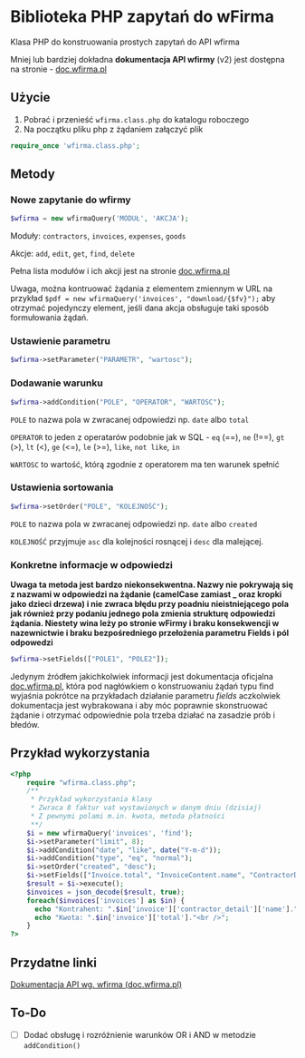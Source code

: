 # Biblioteka PHP zapytań do wFirma 
Klasa PHP do konstruowania prostych zapytań do API wfirma

Mniej lub bardziej dokładna **dokumentacja API wfirmy** (v2) jest dostępna na stronie - [doc.wfirma.pl]

## Użycie
1. Pobrać i przenieść `wfirma.class.php` do katalogu roboczego
1. Na początku pliku php z żądaniem załączyć plik
```php
require_once 'wfirma.class.php';
```

## Metody
### Nowe zapytanie do wfirmy
```php 
$wfirma = new wfirmaQuery('MODUŁ', 'AKCJA');
```
Moduły: `contractors`,  `invoices`, `expenses`, `goods`

Akcje: `add`, `edit`, `get`, `find`, `delete`

Pełna lista modułów i ich akcji jest na stronie [doc.wfirma.pl]

Uwaga, można kontruować żądania z elementem zmiennym w URL na przykład `$pdf = new wfirmaQuery('invoices', "download/{$fv}");` aby otrzymać pojedynczy element, jeśli dana akcja obsługuje taki sposób formułowania żądań.

### Ustawienie parametru
```php
$wfirma->setParameter("PARAMETR", "wartosc");
```

### Dodawanie warunku
```php
$wfirma->addCondition("POLE", "OPERATOR", "WARTOSC");
```
`POLE` to nazwa pola w zwracanej odpowiedzi np. `date` albo `total`

`OPERATOR` to jeden z operatarów podobnie jak w SQL - `eq` (==), `ne` (!==), `gt` (>), `lt` (<), `ge` (<=), `le` (>=), `like`, `not like`, `in`

`WARTOSC` to wartość, którą zgodnie z operatorem ma ten warunek spełnić

### Ustawienia sortowania
```php
$wfirma->setOrder("POLE", "KOLEJNOŚĆ");
```

`POLE` to nazwa pola w zwracanej odpowiedzi np. `date` albo `created`

`KOLEJNOŚĆ` przyjmuje `asc` dla kolejności rosnącej i `desc` dla malejącej.

### Konkretne informacje w odpowiedzi
**Uwaga ta metoda jest bardzo niekonsekwentna. Nazwy nie pokrywają się z nazwami w odpowiedzi na żądanie (camelCase zamiast _ oraz kropki jako dzieci drzewa) i nie zwraca błędu przy poadniu nieistniejącego pola jak również przy podaniu jednego pola zmienia strukturę odpowiedzi żądania. Niestety wina leży po stronie wFirmy i braku konsekwencji w nazewnictwie i braku bezpośredniego przełożenia parametru Fields i pól odpowedzi**
```php
$wfirma->setFields(["POLE1", "POLE2"]);
```
Jedynym źródłem jakichkolwiek informacji jest dokumentacja oficjalna [doc.wfirma.pl], która pod nagłówkiem o konstruowaniu żądań typu find wyjaśnia pokrótce na przykładach działanie parametru *fields* aczkolwiek dokumentacja jest wybrakowana i aby móc poprawnie skonstruować żądanie i otrzymać odpowiednie pola trzeba działać na zasadzie prób i błedów.

## Przykład wykorzystania
```php
<?php
    require "wfirma.class.php";
    /**
     * Przykład wykorzystania klasy
     * Zwraca 8 faktur vat wystawionych w danym dniu (dzisiaj)
     * Z pewnymi polami m.in. kwota, metoda płatności
     **/
    $i = new wfirmaQuery('invoices', 'find');
    $i->setParameter("limit", 8);
    $i->addCondition("date", "like", date("Y-m-d"));
    $i->addCondition("type", "eq", "normal");
    $i->setOrder("created", "desc");
    $i->setFields(["Invoice.total", "InvoiceContent.name", "ContractorDetail.name"]);
    $result = $i->execute();
    $invoices = json_decode($result, true);
    foreach($invoices['invoices'] as $in) {
      echo "Kontrahent: ".$in['invoice']['contractor_detail']['name']."<br />";
      echo "Kwota: ".$in['invoice']['total']."<br />";
    }
?>
```
## Przydatne linki
[Dokumentacja API wg. wfirma (doc.wfirma.pl)](doc.wfirma.pl)

## To-Do
- [ ] Dodać obsługę i rozróżnienie warunków OR i AND w metodzie `addCondition()`

[doc.wfirma.pl]: https://doc.wfirma.pl
